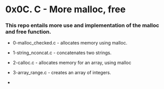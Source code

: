#               0x0C. C - More malloc, free

### This repo entails more use and implementation of the malloc and free function.

* 0-malloc_checked.c - allocates memory using malloc.

* 1-string_nconcat.c - concatenates two strings.

* 2-calloc.c - allocates memory for an array, using malloc

* 3-array_range.c -  creates an array of integers.

*
